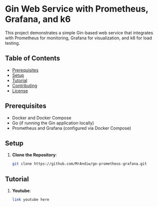 # Gin Web Service with Prometheus, Grafana, and k6

This project demonstrates a simple Gin-based web service that integrates with Prometheus for monitoring, Grafana for visualization, and k6 for load testing. 

## Table of Contents

- [Prerequisites](#prerequisites)
- [Setup](#setup)
- [Tutorial](#Tutorial)
- [Contributing](#contributing)
- [License](#license)

## Prerequisites

- Docker and Docker Compose
- Go (if running the Gin application locally)
- Prometheus and Grafana (configured via Docker Compose)

## Setup

1. **Clone the Repository**:

   ```bash
   git clone https://github.com/MrAndiw/go-prometheus-grafana.git

## Tutorial

1. **Youtube**:

   ```bash
   link youtube here
